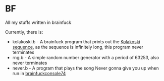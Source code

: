 # BF
 All my stuffs written in brainfuck
 
Currently, there is:
* kolakoski.b -  A brainfuck program that prints out the [Kolakoski sequence](https://oeis.org/A000002), as the sequence is infinitely long, this program never terminates
* rng.b -  A simple random number generator with a period of 63253, also never terminates
* never.b - A program that plays the song Never gonna give you up when run in [brainfuckconsole74](https://www.brainfuckconsole74.ch/)